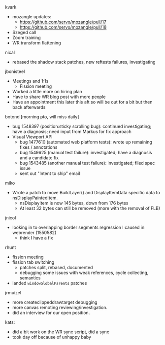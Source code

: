 kvark
  * mozangle updates:
    * https://github.com/servo/mozangle/pull/17
    * https://github.com/servo/mozangle/pull/18
  * Szeged call
  * Zoom training
  * WR transform flattening

nical
  * rebased the shadow stack patches, new reftests failures, investigating

jbonisteel
  * Meetings and 1:1s
    * Fission meeting
  * Worked a little more on hiring plan
  * Have to share WR blog post with more people
  * Have an appointment this later this aft so will be out for a bit but then back afterwards

botond [morning pto, will miss daily]
  * bug 1548397 (position:sticky scrolling bug): continued investigating; have a diagnosis; need input from Markus for fix approach 
  * Visual Viewport API 
    * bug 1477610 (automated web platform tests): wrote up remaining fixes / annotations 
    * bug 1549625 (manual test failure): investigated; have a diagnosis and a candidate fix 
    * bug 1543485 (another manual test failure): investigated; filed spec issue 
    * sent out "Intent to ship" email

miko
  * Wrote a patch to move BuildLayer() and DisplayItemData specific data to nsDisplayPaintedItem. 
    * nsDisplayItem is now 145 bytes, down from 176 bytes
    * At least 32 bytes can still be removed (more with the removal of FLB)

jnicol
  * looking in to overlapping border segments regression I caused in webrender (1550582)
    * think I have a fix 

rhunt
  * fission meeting
  * fission tab switching
    * patches split, rebased, documented
    * debugging some issues with weak references, cycle collecting, semantics
  * landed `windowGlobalParents` patches

jrmuizel
  * more createclippeddrawtarget debugging
  * more canvas remoting reviewing/investigation.
  * did an interview for our open position.

kats:
  * did a bit work on the WR sync script, did a sync
  * took day off because of unhappy baby
